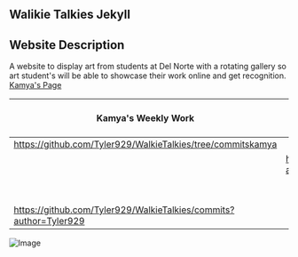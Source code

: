 ## Walikie Talkies Jekyll

## Website Description
A website to display art from students at Del Norte with a rotating gallery so art student's will be able to showcase their work online and get recognition.
[Kamya's Page](https://kamyamah.github.io/kamyamp4/)

| Kamya's Weekly Work | Kaavya's Weekly Work| Kaities's Weekly Work | Tyler's Weekly Work |
| --------------- | --------------- | --------------- |--------------- |
| https://github.com/Tyler929/WalkieTalkies/tree/commitskamya|  | |
|  | https://github.com/Tyler929/WalkieTalkies/commits?author=rkaavya | |
| | | https://github.com/Tyler929/WalkieTalkies/commits?author=katiehickman |
| https://github.com/Tyler929/WalkieTalkies/commits?author=Tyler929|  | https://github.com/Tyler929/WalkieTalkies/commits?author=Tyler929|

![Image](https://www.architectureartdesigns.com/wp-content/uploads/2013/12/20-Absolutely-Stunning-Art-Pieces-for-Your-Home-3.jpg)


